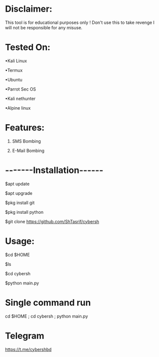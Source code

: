 # Disclaimer:
This tool is for educational purposes only ! Don't use this to take revenge I will not be responsible for any misuse.

# Tested On:
•Kali Linux

•Termux

•Ubuntu

•Parrot Sec OS

•Kali nethunter

•Alpine linux

# Features:
1. SMS Bombing

2. E-Mail Bombing
# -------Installation------
$apt update

$apt upgrade

$pkg install git

$pkg install python

$git clone https://github.com/ShTasrif/cybersh

# Usage:
$cd $HOME

$ls

$cd cybersh

$python main.py

# Single command run
cd $HOME ; cd cybersh ; python main.py

# Telegram
https://t.me/cybershbd
